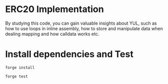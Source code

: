# ERC20 Implementation

By studying this code, you can gain valuable insights about YUL, such as how to use loops in inline assembly, how to store and manipulate data when dealing mapping and how calldata works etc.  

# Install dependencies and Test
```
forge install
```
```
forge test
```

